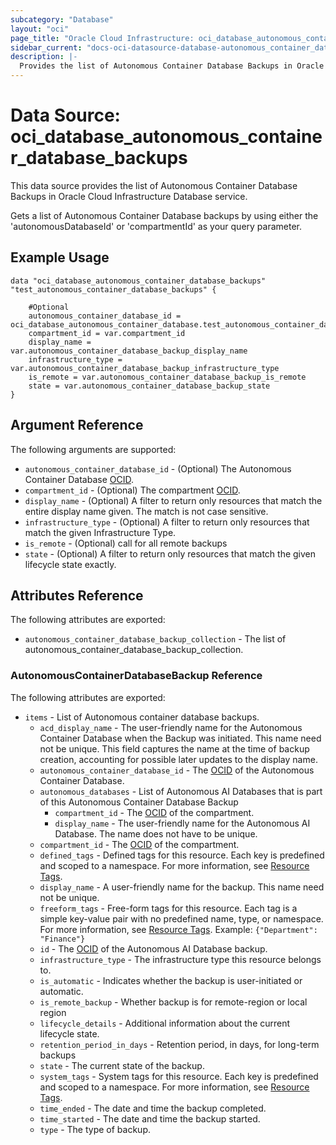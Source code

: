 ```yaml
---
subcategory: "Database"
layout: "oci"
page_title: "Oracle Cloud Infrastructure: oci_database_autonomous_container_database_backups"
sidebar_current: "docs-oci-datasource-database-autonomous_container_database_backups"
description: |-
  Provides the list of Autonomous Container Database Backups in Oracle Cloud Infrastructure Database service
---
```


# Data Source: oci_database_autonomous_container_database_backups
This data source provides the list of Autonomous Container Database Backups in Oracle Cloud Infrastructure Database service.

Gets a list of Autonomous Container Database backups by using either the 'autonomousDatabaseId' or 'compartmentId' as your query parameter.


## Example Usage

```hcl
data "oci_database_autonomous_container_database_backups" "test_autonomous_container_database_backups" {

	#Optional
	autonomous_container_database_id = oci_database_autonomous_container_database.test_autonomous_container_database.id
	compartment_id = var.compartment_id
	display_name = var.autonomous_container_database_backup_display_name
	infrastructure_type = var.autonomous_container_database_backup_infrastructure_type
	is_remote = var.autonomous_container_database_backup_is_remote
	state = var.autonomous_container_database_backup_state
}
```

## Argument Reference

The following arguments are supported:

* `autonomous_container_database_id` - (Optional) The Autonomous Container Database [OCID](https://docs.cloud.oracle.com/iaas/Content/General/Concepts/identifiers.htm).
* `compartment_id` - (Optional) The compartment [OCID](https://docs.cloud.oracle.com/iaas/Content/General/Concepts/identifiers.htm).
* `display_name` - (Optional) A filter to return only resources that match the entire display name given. The match is not case sensitive.
* `infrastructure_type` - (Optional) A filter to return only resources that match the given Infrastructure Type.
* `is_remote` - (Optional) call for all remote backups
* `state` - (Optional) A filter to return only resources that match the given lifecycle state exactly.


## Attributes Reference

The following attributes are exported:

* `autonomous_container_database_backup_collection` - The list of autonomous_container_database_backup_collection.

### AutonomousContainerDatabaseBackup Reference

The following attributes are exported:

* `items` - List of Autonomous container database backups.
	* `acd_display_name` - The user-friendly name for the Autonomous Container Database when the Backup was initiated. This name need not be unique. This field captures the name at the time of backup creation, accounting for possible later updates to the display name.
	* `autonomous_container_database_id` - The [OCID](https://docs.cloud.oracle.com/iaas/Content/General/Concepts/identifiers.htm) of the Autonomous Container Database.
	* `autonomous_databases` - List of Autonomous AI Databases that is part of this Autonomous Container Database Backup
		* `compartment_id` - The [OCID](https://docs.cloud.oracle.com/iaas/Content/General/Concepts/identifiers.htm) of the compartment.
		* `display_name` - The user-friendly name for the Autonomous AI Database. The name does not have to be unique.
	* `compartment_id` - The [OCID](https://docs.cloud.oracle.com/iaas/Content/General/Concepts/identifiers.htm) of the compartment.
	* `defined_tags` - Defined tags for this resource. Each key is predefined and scoped to a namespace. For more information, see [Resource Tags](https://docs.cloud.oracle.com/iaas/Content/General/Concepts/resourcetags.htm). 
	* `display_name` - A user-friendly name for the backup. This name need not be unique.
	* `freeform_tags` - Free-form tags for this resource. Each tag is a simple key-value pair with no predefined name, type, or namespace. For more information, see [Resource Tags](https://docs.cloud.oracle.com/iaas/Content/General/Concepts/resourcetags.htm).  Example: `{"Department": "Finance"}` 
	* `id` - The [OCID](https://docs.cloud.oracle.com/iaas/Content/General/Concepts/identifiers.htm) of the Autonomous AI Database backup.
	* `infrastructure_type` - The infrastructure type this resource belongs to.
	* `is_automatic` - Indicates whether the backup is user-initiated or automatic.
	* `is_remote_backup` - Whether backup is for remote-region or local region
	* `lifecycle_details` - Additional information about the current lifecycle state.
	* `retention_period_in_days` - Retention period, in days, for long-term backups
	* `state` - The current state of the backup.
	* `system_tags` - System tags for this resource. Each key is predefined and scoped to a namespace. For more information, see [Resource Tags](https://docs.cloud.oracle.com/iaas/Content/General/Concepts/resourcetags.htm). 
	* `time_ended` - The date and time the backup completed.
	* `time_started` - The date and time the backup started.
	* `type` - The type of backup.

